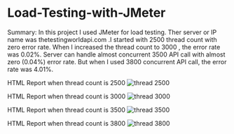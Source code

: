 # Load-Testing-with-JMeter
Summary: In this project I used JMeter for load testing. Ther server or IP name was thetestingworldapi.com .I started with 2500 thread count with zero error rate. When I increased the thread count to 3000 , the error rate was 0.02%. Server can handle almost concurrent 3500 API call with almost zero (0.04%) error rate. But when I used 3800 concurrent API call, the error rate was 4.01%.

HTML Report when thread count is 2500
![thread 2500](https://user-images.githubusercontent.com/42938943/183656952-cba53a41-d581-419f-b5b7-1cba871e3c3f.png)

HTML Report when thread count is 3000
![thread 3000](https://user-images.githubusercontent.com/42938943/183658735-ad7576f3-d0b4-4d33-86fc-9693ff086209.png)

HTML Report when thread count is 3500
![thread 3500](https://user-images.githubusercontent.com/42938943/183659348-3fbe87a4-cb1e-48bf-98a8-ae2612d7df3b.png)

HTML Report when thread count is 3800
![thread 3800](https://user-images.githubusercontent.com/42938943/183657106-68b17166-db4a-4ce3-9c76-e7c855553fd7.png)
